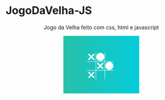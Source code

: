 # JogoDaVelha-JS

<div align='center'>
  <p float='left'>Jogo da Velha feito com css, html e javascript</p>
  <img src="/img/jogodavelha.png" width='200px' float='left'>
</div>
